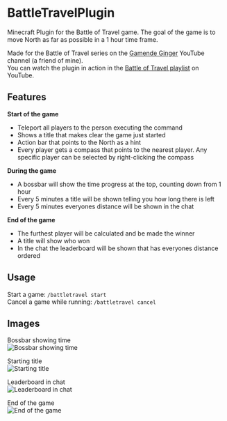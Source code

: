 # BattleTravelPlugin
Minecraft Plugin for the Battle of Travel game. The goal of the game is to move North as far as possible in a 1 hour time frame. 

Made for the Battle of Travel series on the [Gamende Ginger](https://www.youtube.com/channel/UCA05F236HZuPYrCMZlzbkgQ) YouTube channel (a friend of mine).  
You can watch the plugin in action in the [Battle of Travel playlist](https://www.youtube.com/playlist?list=PLWfVxOe8YouRxj8sdQTtphrj6urjrT0Qe) on YouTube. 

## Features

**Start of the game**
* Teleport all players to the person executing the command
* Shows a title that makes clear the game just started
* Action bar that points to the North as a hint
* Every player gets a compass that points to the nearest player. Any specific player can be selected by right-clicking the compass

**During the game**
* A bossbar will show the time progress at the top, counting down from 1 hour
* Every 5 minutes a title will be shown telling you how long there is left
* Every 5 minutes everyones distance will be shown in the chat

**End of the game**
* The furthest player will be calculated and be made the winner
* A title will show who won
* In the chat the leaderboard will be shown that has everyones distance ordered

## Usage

Start a game: `/battletravel start`  
Cancel a game while running: `/battletravel cancel`  

## Images

Bossbar showing time  
![Bossbar showing time](https://user-images.githubusercontent.com/26067369/158135574-41b811e6-be1f-4733-8ab2-1cb4fbd9075b.png)

Starting title  
![Starting title](https://user-images.githubusercontent.com/26067369/158135725-750a2614-a53c-4645-81c5-f291476a3f4d.png)

Leaderboard in chat  
![Leaderboard in chat](https://user-images.githubusercontent.com/26067369/158135840-aebab51a-3053-4449-b20b-c30ddc07fa60.png)

End of the game  
![End of the game](https://user-images.githubusercontent.com/26067369/158136003-59e419e9-44d9-4fe4-9fd9-deb58bb2c1e9.png)
